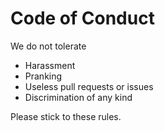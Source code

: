 # Code of Conduct

We do not tolerate
- Harassment
- Pranking
- Useless pull requests or issues
- Discrimination of any kind

Please stick to these rules.
